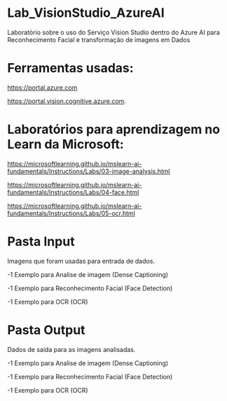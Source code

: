 # Lab_VisionStudio_AzureAI
Laboratório sobre o uso do Serviço Vision Studio dentro do Azure AI para Reconhecimento Facial e transformação de imagens em Dados

# Ferramentas usadas:
https://portal.azure.com

https://portal.vision.cognitive.azure.com.

# Laboratórios para aprendizagem no Learn da Microsoft:
https://microsoftlearning.github.io/mslearn-ai-fundamentals/Instructions/Labs/03-image-analysis.html

https://microsoftlearning.github.io/mslearn-ai-fundamentals/Instructions/Labs/04-face.html

https://microsoftlearning.github.io/mslearn-ai-fundamentals/Instructions/Labs/05-ocr.html

# Pasta Input
Imagens que foram usadas para entrada de dados.

-1 Exemplo para Analise de imagem (Dense Captioning)

-1 Exemplo para Reconhecimento Facial (Face Detection)

-1 Exemplo para OCR (OCR)


# Pasta Output
Dados de saída para as imagens analisadas.

-1 Exemplo para Analise de imagem (Dense Captioning)

-1 Exemplo para Reconhecimento Facial (Face Detection)

-1 Exemplo para OCR (OCR)
